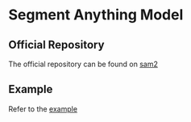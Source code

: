 # Segment Anything Model

## Official Repository

The official repository can be found on [sam2](https://github.com/facebookresearch/sam2)


## Example

Refer to the [example](../../../examples/sam2)
